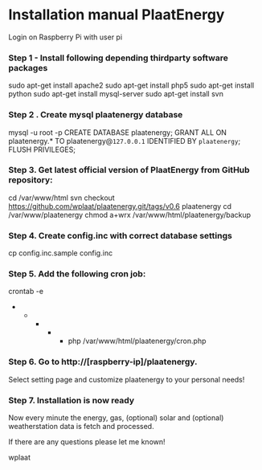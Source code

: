 Installation manual PlaatEnergy
===============================

Login on Raspberry Pi with user pi

### Step 1 - Install following depending thirdparty software packages
sudo apt-get install apache2
sudo apt-get install php5
sudo apt-get install python
sudo apt-get install mysql-server
sudo apt-get install svn

### Step 2 . Create mysql plaatenergy database
mysql -u root -p
CREATE DATABASE plaatenergy;
GRANT ALL ON plaatenergy.* TO plaatenergy@`127.0.0.1` IDENTIFIED BY `plaatenergy`;
FLUSH PRIVILEGES;

### Step 3. Get latest official version of PlaatEnergy from GitHub repository:
cd /var/www/html
svn checkout https://github.com/wplaat/plaatenergy.git/tags/v0.6 plaatenergy
cd /var/www/plaatenergy
chmod a+wrx /var/www/html/plaatenergy/backup

### Step 4. Create config.inc with correct database settings
cp config.inc.sample config.inc
	 
### Step 5. Add the following cron job:
crontab -e
* * * * * php /var/www/html/plaatenergy/cron.php

### Step 6. Go to http://[raspberry-ip]/plaatenergy.
Select setting page and customize plaatenergy to your personal needs!

### Step 7. Installation is now ready
Now every minute the energy, gas, (optional) solar and (optional) 
weatherstation data is fetch and processed.

If there are any questions please let me known!
	 
wplaat
